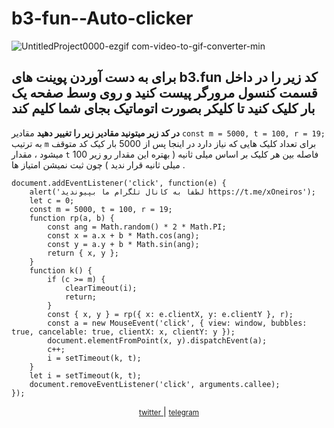 # b3-fun--Auto-clicker


![UntitledProject0000-ezgif com-video-to-gif-converter-min](https://github.com/xONEIROS/b3-fun--Auto-clicker/assets/174752031/8021f9d6-5a0c-4879-b866-a474df00719b)

## برای به دست آوردن پوینت های b3.fun کد زیر را در داخل قسمت کنسول مرورگر پیست کنید و روی وسط صفحه یک بار کلیک کنید تا کلیکر بصورت اتوماتیک بجای شما کلیم کند
**در کد زیر میتونید مقادیر زیر را تغییر دهید**
مقادیر `const m = 5000, t = 100, r = 19;` به ترتیب `m` برای تعداد کلیک هایی که نیاز دارد در اینجا پس از 5000 بار کیک کد متوقف میشود ، مقدار `t` فاصله بین هر کلیک بر اساس میلی ثانیه ( بهتره این مقدار رو زیر 100 میلی ثانیه قرار ندید ) چون ثبت نمیشن امتیاز ها .

```
document.addEventListener('click', function(e) {
    alert('لطفا به کانال تلگرام ما بپیوندید https://t.me/xOneiros');
    let c = 0;
    const m = 5000, t = 100, r = 19;
    function rp(a, b) {
        const ang = Math.random() * 2 * Math.PI;
        const x = a.x + b * Math.cos(ang);
        const y = a.y + b * Math.sin(ang);
        return { x, y };
    }
    function k() {
        if (c >= m) {
            clearTimeout(i);
            return;
        }
        const { x, y } = rp({ x: e.clientX, y: e.clientY }, r);
        const a = new MouseEvent('click', { view: window, bubbles: true, cancelable: true, clientX: x, clientY: y });
        document.elementFromPoint(x, y).dispatchEvent(a);
        c++;
        i = setTimeout(k, t);
    }
    let i = setTimeout(k, t);
    document.removeEventListener('click', arguments.callee);
});
```


<div align="center">
    <p>
        <a href="Https://x.com/0xOneiros">
            <small>twitter</small>  
        </a>
        | 
        <a href="Https://t.me/xOneiros">
            <small>telegram</small>  
        </a>
    </p>
</div>
